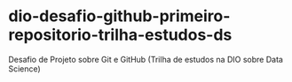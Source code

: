 # dio-desafio-github-primeiro-repositorio-trilha-estudos-ds
Desafio de Projeto sobre Git e GitHub (Trilha de estudos na DIO sobre Data Science)

